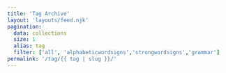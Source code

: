 ```yaml
---
title: 'Tag Archive'
layout: 'layouts/feed.njk'
pagination:
  data: collections
  size: 1
  alias: tag
  filter: ['all', 'alphabeticwordsigns','strongwordsigns','grammar']
permalink: '/tag/{{ tag | slug }}/'
---
```

